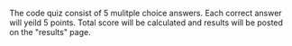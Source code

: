 The code quiz consist of 5 mulitple choice answers.
Each correct answer will yeild 5 points.
Total score will be calculated and results will be posted on the "results" page.
